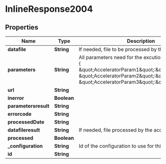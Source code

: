 
# InlineResponse2004

## Properties
Name | Type | Description | Notes
------------ | ------------- | ------------- | -------------
**datafile** | **String** | If needed, file to be processed by the accelerator. |  [optional]
**parameters** | **String** | All parameters need for the excution in JSON format : {     \&quot;AcceleratorParam1\&quot;:\&quot;value1\&quot;,    \&quot;AcceleratorParam2\&quot;:\&quot;value2\&quot;,    \&quot;AcceleratorParam3\&quot;:\&quot;value3\&quot;} |  [optional]
**url** | **String** |  |  [optional]
**inerror** | **Boolean** |  |  [optional]
**parametersresult** | **String** |  |  [optional]
**errorcode** | **String** |  |  [optional]
**processedDate** | **String** |  |  [optional]
**datafileresult** | **String** | If needed, file  processed by the accelerator. |  [optional]
**processed** | **Boolean** |  |  [optional]
**_configuration** | **String** | Id of the configuration to use for this process | 
**id** | **String** |  |  [optional]



